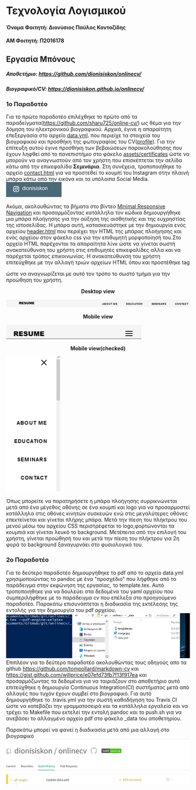 # Τεχνολογία Λογισμικού

#### Όνομα Φοιτητή: Διονύσιος Παύλος Κοντοζίδης 
####    ΑΜ Φοιτητή: Π2016178

## Εργασία Μπόνους
#####        Αποθετήριο: https://github.com/dionisiskon/onlinecv/
#####     Βιογραφικό/CV: https://dionisiskon.github.io/onlinecv/

### 1ο Παραδοτέο
Για το πρώτο παραδοτέο επιλέχθηκε το πρώτο από τα παραδείγματα(https://github.com/sharu725/online-cv/) ως θέμα 
για την δόμηση του ηλεκτρονικού βιογραφικού. Αρχικά, έγινε η απαραίτητη επεξεργασία στο αρχείο [data.yml](https://github.com/dionisiskon/onlinecv/blob/gh-pages/_data/data.yml).
που περιείχε τα στοιχεία του βιογραφικού και προσθήκη της φωτογραφίας του CV([profile](https://github.com/dionisiskon/onlinecv/blob/gh-pages/assets/images/profile.png)). Για την επίτευξη αυτού
έγινε προσθήκη των βεβαιώσεων παρακολούθησης που έχουν ληφθεί από το πανεπιστήμιο στο φάκελο [assets/certificates](https://github.com/dionisiskon/onlinecv/tree/gh-pages/assets/certificates) ώστε
να μπορούν να αναγνωστούν από τον χρήστη που επισκέπτεται την σελίδα κάτω από την επικεφαλίδα <b>Σεμινάρια</b>. Στη συνέχεια, 
τροποποιήθηκε το αρχείο [contact.html](https://github.com/dionisiskon/onlinecv/blob/gh-pages/_includes/contact.html) για να προστεθεί το κουμπί του 
Instagram στην πλαινή μπάρα κάτω από την εικόνα και τα υπόλοιπα Social Media. <br>
![picture](igbtn.png) 

Ακόμα, ακολουθώντας τα βήματα στο βίντεο [Minimal Responsive Navigation](https://www.youtube.com/watch?v=BXArjoEmVa0&t=94s) και προσαρμόζοντας κατάλληλα τον κώδικα δημιουργήθηκε μια μπάρα πλοήγησης για την αύξηση της αισθητικής και της ευχρηστίας της ιστοσελίδας. Η μπάρα αυτή, κατασκευάστηκε με την δημιουργία ενός αρχείου [header.html](https://github.com/dionisiskon/onlinecv/blob/gh-pages/_includes/header.html) που περιέχει την HTML της μπάρας πλοήγησης και ενός αρχείου στον φάκελο css για την επιθυμητή μορφοποίησή του.Στο αρχείο HTML παρέχονται τα απαραίτητα λίνκ ώστε να γίνεται σωστή ανακατεύθυνση του χρήστη στις επιθυμητές επικεφαλίδες αλλα και να παρέχεται τρόπος επικοινωνίας. Η ανακατεύθυνση του χρήστη επιτεύχθηκε με την αλλαγή τριών αρχείων HTML όπου και προστέθηκε tag <section id='' > ώστε να αναγνωρίζεται με αυτό τον τρόπο το σωστό τμήμα για την προώθηση του χρήστη. 
  <p align="center"><b>Desktop view</b></p>
  
![picture1](navbar.png)

<p align="center"><b>Mobile view</b></p>

![picture2](navbarjr.png)

<p align="center"><b>Mobile view(checked)</b></p>

![picture3](navbarchecked.png)

Όπως μπορείτε να παρατηρήσετε η μπάρα πλοήγησης συρρικνώνεται μετά από ένα μέγεθος οθόνης σε ένα κουμπί και logo για να προσαρμοστεί κατάλληλα στις οθόνες κινητών συσκευών ενώ στις μεγαλύτερες οθόνες επεκτείνεται και γίνεται πλήρης μπάρα. Μετά την πίεση του πλήκτρου του μενού μέσω του αρχείου CSS περιστρέφεται το logο,φορτώνονται τα κουμπιά και γίνεται λευκό το background.
Μετέπειτα από την επιλογή του χρήστη, γίνεται προώθησή του και μετά την πίεση του πλήκτρου για 2η φορά το background ξαναγυρνάει στο φυσιολογικό του.

### 2o Παραδοτέο
Για το δεύτερο παραδοτέο δημιουργήθηκε το pdf από το αρχείο data.yml χρησιμοποιώντας το pandoc με ένα "προσχέδιο" που λήφθηκε από το παράδειγμα στην εκφώνηση της εργασίας, το template.tex. Αυτό τροποποιήθηκε για να δουλεύει στα δεδομένα του yaml αρχείου που συμπεριλήφθηκε με το παράδειγμα cv που επέλεξα στο προηγούμενο παραδοτέο.
Παρακάτω επισυνάπτεται η διαδικασία της εκτέλεσης της εντολής για την δημιουργία του pdf αρχείου.
![gif1](assignment.gif)
Επιπλέον για το δεύτερο παραδοτέο ακολουθώντας τους οδηγούς απο τα github https://github.com/tompollard/markdown-cv και https://gist.github.com/willprice/e07efd73fb7f13f917ea και προσαρμόζωντας τα δεδομένα για να ταιριάζουν στο αποθετήριο αυτό επιτεύχθηκε η δημιουργία Continuous Integration(CI) συστήματος μετά από αλλαγές που τυχόν έχουν συμβεί στο βιογραφικό. Για αυτό δημιουργήθηκε το .travis.yml για την σωστή καθοδήγηση του Travis CI ώστε να κατεβάζει την γραμματοσειρά και τα κατάλληλα εργαλεία και να τρέχει το Makefile που εκτελεί την εντολή pandoc και το push.sh για να ανεβάσει το αλλαγμένο αρχείο pdf στο φάκελο _data του αποθετηρίου.

Παρακάτω μπορεί να φανεί η διαδικασία μετά από μια αλλαγή στο βιογραφικό
![gif2](assignment2.gif)

